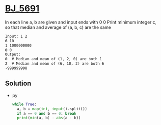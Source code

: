 # [BJ_5691](https://acmicpc.net/problem/5691)

In each line a, b are given and input ends with 0 0
Print minimum integer c, so that median and average of (a, b, c) are the same

```txt
Input: 1 2
6 10
1 1000000000
0 0
Output:
0  # Median and mean of (1, 2, 0) are both 1
2  # Median and mean of (6, 10, 2) are both 6
-999999998
```

## Solution

* py

  ```py
  while True:
    a, b = map(int, input().split())
    if a == 0 and b == 0: break
    print(min(a, b) - abs(a - b))
  ```
